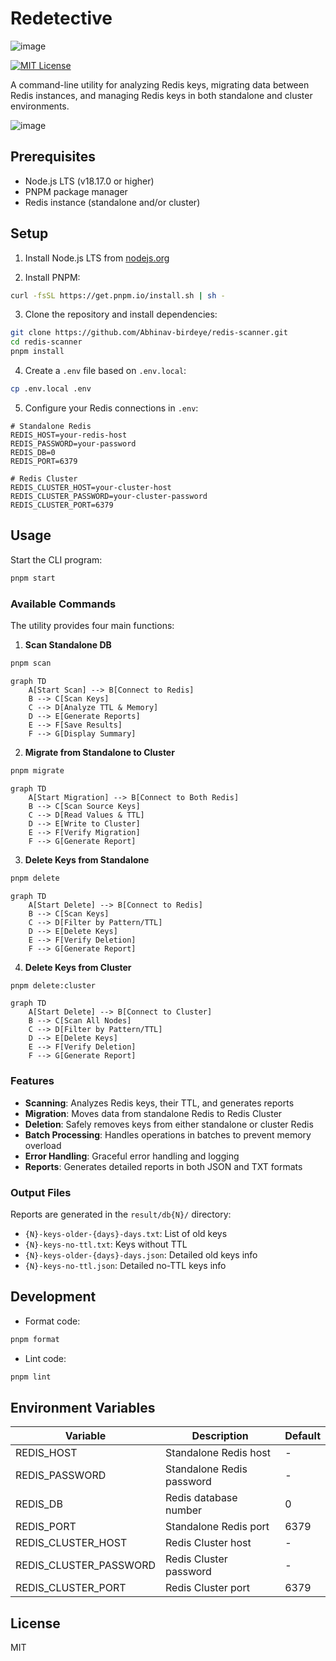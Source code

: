 # Redetective

![image](https://github.com/user-attachments/assets/ff3f3bc6-9a8e-450a-996f-dfb0d7d931e5)

[![MIT License](https://img.shields.io/badge/License-MIT-green.svg)](https://choosealicense.com/licenses/mit/)

A command-line utility for analyzing Redis keys, migrating data between Redis instances, and managing Redis keys in both standalone and cluster environments.

![image](https://github.com/user-attachments/assets/d51e684f-19c2-41e3-939f-ef85380da42e)


## Prerequisites

- Node.js LTS (v18.17.0 or higher)
- PNPM package manager
- Redis instance (standalone and/or cluster)

## Setup

1. Install Node.js LTS from [nodejs.org](https://nodejs.org/)

2. Install PNPM:

```bash
curl -fsSL https://get.pnpm.io/install.sh | sh -
```

3. Clone the repository and install dependencies:

```bash
git clone https://github.com/Abhinav-birdeye/redis-scanner.git
cd redis-scanner
pnpm install
```

4. Create a `.env` file based on `.env.local`:

```bash
cp .env.local .env
```

5. Configure your Redis connections in `.env`:

```env
# Standalone Redis
REDIS_HOST=your-redis-host
REDIS_PASSWORD=your-password
REDIS_DB=0
REDIS_PORT=6379

# Redis Cluster
REDIS_CLUSTER_HOST=your-cluster-host
REDIS_CLUSTER_PASSWORD=your-cluster-password
REDIS_CLUSTER_PORT=6379
```

## Usage

Start the CLI program:

```bash
pnpm start
```

### Available Commands

The utility provides four main functions:

1. **Scan Standalone DB**

```bash
pnpm scan
```

```mermaid
graph TD
    A[Start Scan] --> B[Connect to Redis]
    B --> C[Scan Keys]
    C --> D[Analyze TTL & Memory]
    D --> E[Generate Reports]
    E --> F[Save Results]
    F --> G[Display Summary]
```

2. **Migrate from Standalone to Cluster**

```bash
pnpm migrate
```

```mermaid
graph TD
    A[Start Migration] --> B[Connect to Both Redis]
    B --> C[Scan Source Keys]
    C --> D[Read Values & TTL]
    D --> E[Write to Cluster]
    E --> F[Verify Migration]
    F --> G[Generate Report]
```

3. **Delete Keys from Standalone**

```bash
pnpm delete
```

```mermaid
graph TD
    A[Start Delete] --> B[Connect to Redis]
    B --> C[Scan Keys]
    C --> D[Filter by Pattern/TTL]
    D --> E[Delete Keys]
    E --> F[Verify Deletion]
    F --> G[Generate Report]
```

4. **Delete Keys from Cluster**

```bash
pnpm delete:cluster
```

```mermaid
graph TD
    A[Start Delete] --> B[Connect to Cluster]
    B --> C[Scan All Nodes]
    C --> D[Filter by Pattern/TTL]
    D --> E[Delete Keys]
    E --> F[Verify Deletion]
    F --> G[Generate Report]
```

### Features

- **Scanning**: Analyzes Redis keys, their TTL, and generates reports
- **Migration**: Moves data from standalone Redis to Redis Cluster
- **Deletion**: Safely removes keys from either standalone or cluster Redis
- **Batch Processing**: Handles operations in batches to prevent memory overload
- **Error Handling**: Graceful error handling and logging
- **Reports**: Generates detailed reports in both JSON and TXT formats

### Output Files

Reports are generated in the `result/db{N}/` directory:

- `{N}-keys-older-{days}-days.txt`: List of old keys
- `{N}-keys-no-ttl.txt`: Keys without TTL
- `{N}-keys-older-{days}-days.json`: Detailed old keys info
- `{N}-keys-no-ttl.json`: Detailed no-TTL keys info

## Development

- Format code:

```bash
pnpm format
```

- Lint code:

```bash
pnpm lint
```

## Environment Variables

| Variable               | Description               | Default |
| ---------------------- | ------------------------- | ------- |
| REDIS_HOST             | Standalone Redis host     | -       |
| REDIS_PASSWORD         | Standalone Redis password | -       |
| REDIS_DB               | Redis database number     | 0       |
| REDIS_PORT             | Standalone Redis port     | 6379    |
| REDIS_CLUSTER_HOST     | Redis Cluster host        | -       |
| REDIS_CLUSTER_PASSWORD | Redis Cluster password    | -       |
| REDIS_CLUSTER_PORT     | Redis Cluster port        | 6379    |

## License

MIT

